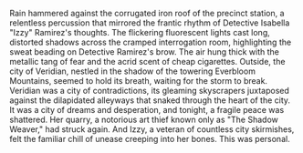 Rain hammered against the corrugated iron roof of the precinct station, a relentless percussion that mirrored the frantic rhythm of Detective Isabella "Izzy" Ramirez's thoughts.  The flickering fluorescent lights cast long, distorted shadows across the cramped interrogation room, highlighting the sweat beading on Detective Ramirez's brow.  The air hung thick with the metallic tang of fear and the acrid scent of cheap cigarettes.  Outside, the city of Veridian, nestled in the shadow of the towering Everbloom Mountains, seemed to hold its breath, waiting for the storm to break.  Veridian was a city of contradictions, its gleaming skyscrapers juxtaposed against the dilapidated alleyways that snaked through the heart of the city.  It was a city of dreams and desperation, and tonight, a fragile peace was shattered.  Her quarry, a notorious art thief known only as "The Shadow Weaver," had struck again.  And Izzy, a veteran of countless city skirmishes, felt the familiar chill of unease creeping into her bones.  This was personal.
